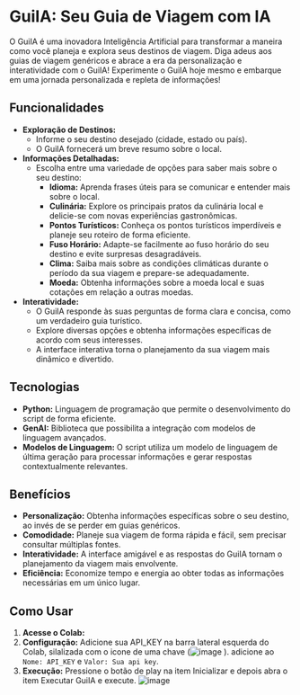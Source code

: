 # GuiIA: Seu Guia de Viagem com IA 

O GuiIA é uma inovadora Inteligência Artificial para transformar a maneira como você planeja e explora seus destinos de viagem. Diga adeus aos guias de viagem genéricos e abrace a era da personalização e interatividade com o GuiIA!
Experimente o GuiIA hoje mesmo e embarque em uma jornada personalizada e repleta de informações!

## Funcionalidades

* **Exploração de Destinos:** 
    * Informe o seu destino desejado (cidade, estado ou país).
    * O GuiIA fornecerá um breve resumo sobre o local.
* **Informações Detalhadas:** 
    * Escolha entre uma variedade de opções para saber mais sobre o seu destino:
        * **Idioma:** Aprenda frases úteis para se comunicar e entender mais sobre o local.
        * **Culinária:** Explore os principais pratos da culinária local e delicie-se com novas experiências gastronômicas.
        * **Pontos Turísticos:** Conheça os pontos turísticos imperdíveis e planeje seu roteiro de forma eficiente.
        * **Fuso Horário:** Adapte-se facilmente ao fuso horário do seu destino e evite surpresas desagradáveis.
        * **Clima:** Saiba mais sobre as condições climáticas durante o período da sua viagem e prepare-se adequadamente.
        * **Moeda:** Obtenha informações sobre a moeda local e suas cotações em relação a outras moedas.
* **Interatividade:**
    * O GuiIA responde às suas perguntas de forma clara e concisa, como um verdadeiro guia turístico.
    * Explore diversas opções e obtenha informações específicas de acordo com seus interesses.
    * A interface interativa torna o planejamento da sua viagem mais dinâmico e divertido. 

## Tecnologias

* **Python:** Linguagem de programação que permite o desenvolvimento do script de forma eficiente.
* **GenAI:** Biblioteca que possibilita a integração com modelos de linguagem avançados.
* **Modelos de Linguagem:** O script utiliza um modelo de linguagem de última geração para processar informações e gerar respostas contextualmente relevantes. 

## Benefícios

* **Personalização:** Obtenha informações específicas sobre o seu destino, ao invés de se perder em guias genéricos.
* **Comodidade:** Planeje sua viagem de forma rápida e fácil, sem precisar consultar múltiplas fontes.
* **Interatividade:** A interface amigável e as respostas do GuiIA tornam o planejamento da viagem mais envolvente.
* **Eficiência:** Economize tempo e energia ao obter todas as informações necessárias em um único lugar.

## Como Usar

1. **Acesse o Colab:** 
2. **Configuração:** Adicione sua API_KEY na barra lateral esquerda do Colab, silalizada com o icone de uma chave (![image](https://github.com/Juliaocmc/GuiIA/assets/70494091/660d4db5-b5c6-4a4e-a596-d3e9cc7ce9bc)
). adicione ao `Nome: API_KEY` e `Valor: Sua api key`.
3. **Execução:** Pressione o botão de play na item Inicializar e depois abra o item Executar GuiIA e execute.
![image](https://github.com/Juliaocmc/GuiIA/assets/70494091/55eaaa20-c4b6-4f66-961b-9a8e81b11863)

